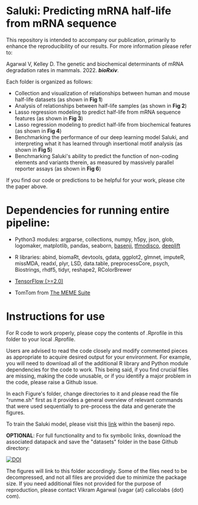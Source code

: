 # Saluki: Predicting mRNA half-life from mRNA sequence

This repository is intended to accompany our publication, primarily to enhance the reproducibility of our results. For more information please refer to:

Agarwal V, Kelley D. The genetic and biochemical determinants of mRNA degradation rates in mammals. 2022. **_bioRxiv_**.

Each folder is organized as follows:

* Collection and visualization of relationships between human and mouse half-life datasets (as shown in **Fig 1**)
* Analysis of relationships between half-life samples (as shown in **Fig 2**)
* Lasso regression modeling to predict half-life from mRNA sequence features (as shown in **Fig 3**)
* Lasso regression modeling to predict half-life from biochemical features (as shown in **Fig 4**)
* Benchmarking the performance of our deep learning model Saluki, and interpreting what it has learned through insertional motif analysis (as shown in **Fig 5**)
* Benchmarking Saluki's ability to predict the function of non-coding elements and variants therein, as measured by massively parallel reporter assays (as shown in **Fig 6**)

If you find our code or predictions to be helpful for your work, please cite the paper above.

# Dependencies for running entire pipeline:
* Python3 modules: argparse, collections, numpy, h5py, json, glob, logomaker, matplotlib, pandas, seaborn, [basenji](https://github.com/calico/basenji), [tfmodisco](https://github.com/kundajelab/tfmodisco), [deeplift](https://github.com/kundajelab/deeplift)

* R libraries: abind, biomaRt, devtools, gdata, ggplot2, glmnet, imputeR, missMDA, readxl, plyr, LSD, data.table, preprocessCore, psych, Biostrings, rhdf5, tidyr, reshape2, RColorBrewer

* [TensorFlow (>=2.0)](https://www.tensorflow.org/install/)

* TomTom from [The MEME Suite](http://meme-suite.org/doc/download.html?man_type=web)

# Instructions for use

For R code to work properly, please copy the contents of .Rprofile in this folder to your local .Rprofile.

Users are advised to read the code closely and modify commented pieces as appropriate to acquire
desired output for your environment. For example, you will need to download all of the additional
R library and Python module dependencies for the code to work. This being said, if you find crucial
files are missing, making the code unusable, or if you identify a major problem in the code, please
raise a Github issue.

In each Figure's folder, change directories to it and please read the file "runme.sh" first as it provides a general overview of relevant commands that were used sequentially to pre-process the data and generate the figures.

To train the Saluki model, please visit this [link](https://github.com/calico/basenji/tree/master/manuscripts/saluki) within the basenji repo.

**OPTIONAL**: For full functionality and to fix symbolic links, download the associated datapack and save the "datasets" folder in the base Github directory:

[![DOI](https://zenodo.org/badge/DOI/10.5281/zenodo.6326409.svg)](https://doi.org/10.5281/zenodo.6326409)

The figures will link to this folder accordingly. Some of the files need to be decompressed, and not all files are provided due to minimize the package size. If you need additional files not provided for the purpose of reproduction, please contact Vikram Agarwal (vagar {at} calicolabs {dot} com).
